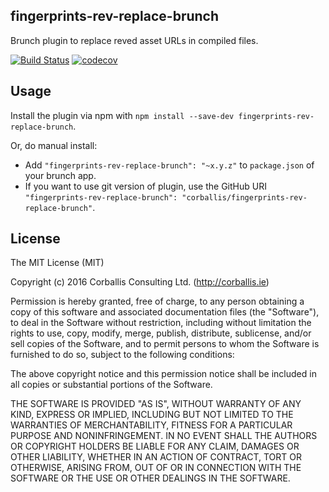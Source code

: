 ## fingerprints-rev-replace-brunch
Brunch plugin to replace reved asset URLs in compiled files.

[![Build Status](https://travis-ci.org/corballis/fingerprints-rev-replace-brunch.svg?branch=master)](https://travis-ci.org/corballis/fingerprints-rev-replace-brunch)
[![codecov](https://codecov.io/gh/corballis/fingerprints-rev-replace-brunch/branch/master/graph/badge.svg)](https://codecov.io/gh/corballis/fingerprints-rev-replace-brunch)

## Usage
Install the plugin via npm with `npm install --save-dev fingerprints-rev-replace-brunch`.

Or, do manual install:

* Add `"fingerprints-rev-replace-brunch": "~x.y.z"` to `package.json` of your brunch app.
* If you want to use git version of plugin, use the GitHub URI
`"fingerprints-rev-replace-brunch": "corballis/fingerprints-rev-replace-brunch"`.

## License

The MIT License (MIT)

Copyright (c) 2016 Corballis Consulting Ltd. (http://corballis.ie)

Permission is hereby granted, free of charge, to any person obtaining a copy
of this software and associated documentation files (the "Software"), to deal
in the Software without restriction, including without limitation the rights
to use, copy, modify, merge, publish, distribute, sublicense, and/or sell
copies of the Software, and to permit persons to whom the Software is
furnished to do so, subject to the following conditions:

The above copyright notice and this permission notice shall be included in
all copies or substantial portions of the Software.

THE SOFTWARE IS PROVIDED "AS IS", WITHOUT WARRANTY OF ANY KIND, EXPRESS OR
IMPLIED, INCLUDING BUT NOT LIMITED TO THE WARRANTIES OF MERCHANTABILITY,
FITNESS FOR A PARTICULAR PURPOSE AND NONINFRINGEMENT. IN NO EVENT SHALL THE
AUTHORS OR COPYRIGHT HOLDERS BE LIABLE FOR ANY CLAIM, DAMAGES OR OTHER
LIABILITY, WHETHER IN AN ACTION OF CONTRACT, TORT OR OTHERWISE, ARISING FROM,
OUT OF OR IN CONNECTION WITH THE SOFTWARE OR THE USE OR OTHER DEALINGS IN
THE SOFTWARE.
